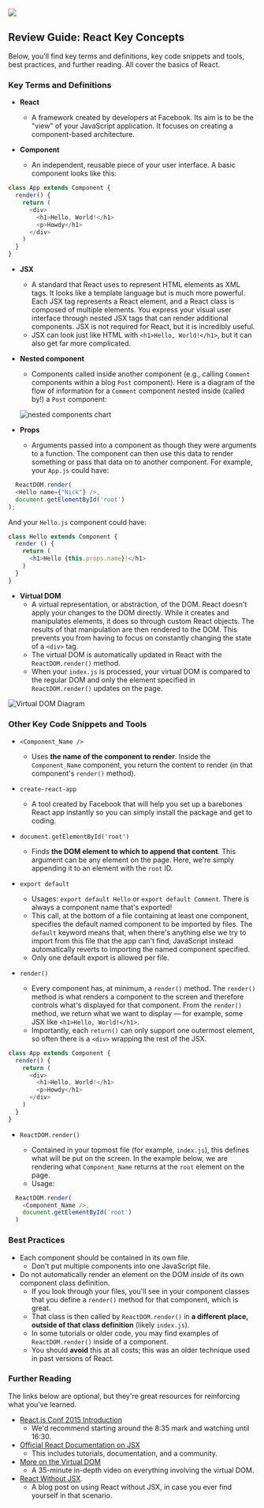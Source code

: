 # ![](https://ga-dash.s3.amazonaws.com/production/assets/logo-9f88ae6c9c3871690e33280fcf557f33.png)

## Review Guide: React Key Concepts
Below, you'll find key terms and definitions, key code snippets and tools, best practices, and further reading. All cover the basics of React.

### Key Terms and Definitions


* **React**
  * A framework created by developers at Facebook. Its aim is to be the "view" of your JavaScript application. It focuses on creating a component-based architecture.

* **Component**
  * An independent, reusable piece of your user interface. A basic component looks like this:
```js
class App extends Component {
  render() {
    return (
      <div>
        <h1>Hello, World!</h1>
        <p>Howdy</h1>
      </div>
    )
  }
}
```


* **JSX**
  * A standard that React uses to represent HTML elements as XML tags. It looks like a template language but is much more powerful. Each JSX tag represents a React element, and a React class is composed of multiple elements. You express your visual user interface through nested JSX tags that can render additional components. JSX is not required for React, but it is incredibly useful.
  * JSX can look just like HTML with `<h1>Hello, World!</h1>`, but it can also get far more complicated.

* **Nested component**
  - Components called inside another component (e.g., calling `Comment` components within a blog `Post` component). Here is a diagram of the flow of information for a `Comment` component nested inside (called by!) a `Post` component:

  ![nested components chart](https://ga-instruction.s3.amazonaws.com/json/REACT/assets/unit1/nested_components_chart.jpg)


* **Props**
  * Arguments passed into a component as though they were arguments to a function. The component can then use this data to render something or pass that data on to another component. For example, your `App.js` could have:
  
```js
  ReactDOM.render(
  <Hello name={"Nick"} />,
  document.getElementById('root')
);
```

And your `Hello.js` component could have:

```js
class Hello extends Component {
  render () {
    return (
      <h1>Hello {this.props.name}!</h1>
    )
  }
}
```

* **Virtual DOM**
  * A virtual representation, or abstraction, of the DOM. React doesn't apply your changes to the DOM directly. While it creates and manipulates elements, it does so through custom React objects. The results of that manipulation are then rendered to the DOM. This prevents you from having to focus on constantly changing the state of a `<div>` tag.
  * The virtual DOM is automatically updated in React with the `ReactDOM.render()` method.
  * When your `index.js` is processed, your virtual DOM is compared to the regular DOM and only the element specified in `ReactDOM.render()` updates on the page.

![Virtual DOM Diagram](https://ga-instruction.s3.amazonaws.com/json/REACT/assets/unit1/DOM.png)



### Other Key Code Snippets and Tools

* `<Component_Name />`
  * Uses **the name of the component to render**. Inside the `Component_Name` component, you return the content to render (in that component's `render()` method).

* `create-react-app`
  * A tool created by Facebook that will help you set up a barebones React app instantly so you can simply install the package and get to coding.

* `document.getElementById('root')` 
  * Finds **the DOM element to which to append that content**. This argument can be any element on the page. Here, we're simply appending it to an element with the `root` ID.


* `export default`
  * Usages: `export default Hello` or `export default Comment`. There is always a component name that's exported!
  * This call, at the bottom of a file containing at least one component, specifies the default named component to be imported by files. The `default` keyword means that, when there's anything else we try to import from this file that the app can't find, JavaScript instead automatically reverts to importing the named component specified.
  * Only one default export is allowed per file.

* `render()`
  * Every component has, at minimum, a `render()` method. The `render()` method is what renders a component to the screen and therefore controls what's displayed for that component. From the `render()` method, we return what we want to display — for example, some JSX like `<h1>Hello, World!</h1>`.
  * Importantly, each `return()` can only support one outermost element, so often there is a `<div>` wrapping the rest of the JSX.

```js
class App extends Component {
  render() {
    return (
      <div>
        <h1>Hello, World!</h1>
        <p>Howdy</h1>
      </div>
    )
  }
}
```

* `ReactDOM.render()`
  - Contained in your topmost file (for example, `index.js`), this defines what will be put on the screen. In the example below, we are rendering what `Component_Name` returns at the `root` element on the page.
  
  * Usage:
```js
  ReactDOM.render(
    <Component_Name />,
    document.getElementById('root')
  )
```

### Best Practices

- Each component should be contained in its own file.
  - Don't put multiple components into one JavaScript file.
- Do not automatically render an element on the DOM *inside* of its own component class definition.
  - If you look through your files, you'll see in your component classes that you define a `render()` method for that component, which is great.
  - That class is then called by `ReactDOM.render()` in **a different place, outside of that class definition** (likely `index.js`).
  - In some tutorials or older code, you may find examples of `ReactDOM.render()` inside of a component.
  - You should **avoid** this at all costs; this was an older technique used in past versions of React.

### Further Reading

The links below are optional, but they're great resources for reinforcing what you've learned.

* [React.js Conf 2015 Introduction](https://www.youtube.com/watch?v=KVZ-P-ZI6W4&feature=youtu.be&t=510)
  * We'd recommend starting around the 8:35 mark and watching until 16:30.
* [Official React Documentation on JSX](https://facebook.github.io/react/docs/jsx-in-depth.html)
  * This includes tutorials, documentation, and a community.
* [More on the Virtual DOM](https://www.youtube.com/watch?v=-DX3vJiqxm4)
  * A 35-minute in-depth video on everything involving the virtual DOM.
* [React Without JSX](http://jamesknelson.com/learn-raw-react-no-jsx-flux-es6-webpack/).
  * A blog post on using React without JSX, in case you ever find yourself in that scenario.

